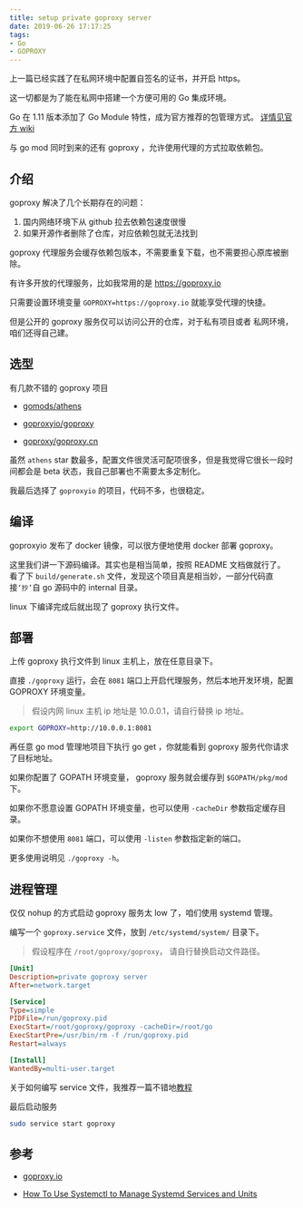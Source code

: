 ```yaml
---
title: setup private goproxy server
date: 2019-06-26 17:17:25
tags:
- Go
- GOPROXY
---
```


上一篇已经实践了在私网环境中配置自签名的证书，并开启 https。

这一切都是为了能在私网中搭建一个方便可用的 Go 集成环境。

Go 在 1.11 版本添加了 Go Module 特性，成为官方推荐的包管理方式。
[详情见官方 wiki](https://github.com/golang/go/wiki/Modules)

与 go mod 同时到来的还有 goproxy ，允许使用代理的方式拉取依赖包。

<!--more-->

## 介绍

goproxy 解决了几个长期存在的问题：

1. 国内网络环境下从 github 拉去依赖包速度很慢
2. 如果开源作者删除了仓库，对应依赖包就无法找到

goproxy 代理服务会缓存依赖包版本，不需要重复下载，也不需要担心原库被删除。

有许多开放的代理服务，比如我常用的是 <https://goproxy.io>

只需要设置环境变量 `GOPROXY=https://goproxy.io` 就能享受代理的快捷。

但是公开的 goproxy 服务仅可以访问公开的仓库，对于私有项目或者
私网环境，咱们还得自己建。

## 选型

有几款不错的 goproxy 项目

* [gomods/athens](https://github.com/gomods/athens)

* [goproxyio/goproxy](https://github.com/goproxyio/goproxy)

* [goproxy/goproxy.cn](https://github.com/goproxy/goproxy.cn)

虽然 `athens` star 数最多，配置文件很灵活可配项很多，但是我觉得它很长一段时间都会是 beta 状态，我自己部署也不需要太多定制化。

我最后选择了 `goproxyio` 的项目，代码不多，也很稳定。

## 编译

goproxyio 发布了 docker 镜像，可以很方便地使用 docker 部署 goproxy。

这里我们讲一下源码编译。其实也是相当简单，按照 README 文档做就行了。
看了下 `build/generate.sh` 文件，发现这个项目真是相当妙，一部分代码直接`‘抄’`自 go 源码中的 internal 目录。

linux 下编译完成后就出现了 goproxy 执行文件。

## 部署

上传 goproxy 执行文件到 linux 主机上，放在任意目录下。

直接 `./goproxy` 运行，会在 `8081` 端口上开启代理服务，然后本地开发环境，配置 GOPROXY 环境变量。

> 假设内网 linux 主机 ip 地址是 10.0.0.1，请自行替换 ip 地址。

```sh
export GOPROXY=http://10.0.0.1:8081
```

再任意 go mod 管理地项目下执行 go get ，你就能看到 goproxy 服务代你请求了目标地址。

如果你配置了 GOPATH 环境变量， goproxy 服务就会缓存到 `$GOPATH/pkg/mod` 下。

如果你不愿意设置 GOPATH 环境变量，也可以使用 `-cacheDir` 参数指定缓存目录。

如果你不想使用 `8081` 端口，可以使用 `-listen` 参数指定新的端口。

更多使用说明见 `./goproxy -h`。

## 进程管理

仅仅 nohup 的方式启动 goproxy 服务太 low 了，咱们使用 systemd 管理。

编写一个 `goproxy.service` 文件，放到 `/etc/systemd/system/` 目录下。

> 假设程序在 `/root/goproxy/goproxy`， 请自行替换启动文件路径。

```ini
[Unit]
Description=private goproxy server
After=network.target

[Service]
Type=simple
PIDFile=/run/goproxy.pid
ExecStart=/root/goproxy/goproxy -cacheDir=/root/go
ExecStartPre=/usr/bin/rm -f /run/goproxy.pid
Restart=always

[Install]
WantedBy=multi-user.target
```

关于如何编写 service 文件，我推荐一篇不错地[教程](https://www.digitalocean.com/community/tutorials/how-to-use-systemctl-to-manage-systemd-services-and-units)

最后启动服务

```sh
sudo service start goproxy
```

## 参考

* [goproxy.io](https://github.com/goproxyio/goproxy)

* [How To Use Systemctl to Manage Systemd Services and Units](https://www.digitalocean.com/community/tutorials/how-to-use-systemctl-to-manage-systemd-services-and-units)

